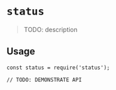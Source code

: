 # `status`

> TODO: description

## Usage

```
const status = require('status');

// TODO: DEMONSTRATE API
```
